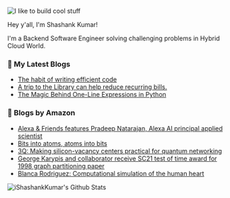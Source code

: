 ![I like to build cool stuff](https://res.cloudinary.com/dt8g3rhcy/image/upload/v1595929574/i_like_to_build_cool_shit._1_nzbwjh.png)

Hey y'all, I'm Shashank Kumar! 

I'm a Backend Software Engineer solving challenging problems in Hybrid Cloud World.

### 📕 My Latest Blogs
<!-- BLOG-POST-LIST:START -->
- [The habit of writing efficient code](https://medium.com/@ishashankkumar/the-habit-of-writing-efficient-code-153b05f04269?source=rss-d24dda280d5f------2)
- [A trip to the Library can help reduce recurring bills.](https://medium.com/swlh/a-trip-to-the-library-can-help-reduce-recurring-bills-23bca495cdf5?source=rss-d24dda280d5f------2)
- [The Magic Behind One-Line Expressions in Python](https://medium.com/swlh/the-magic-behind-one-line-expressions-in-python-816c10180c5c?source=rss-d24dda280d5f------2)
<!-- BLOG-POST-LIST:END -->

### 📕 Blogs by Amazon
<!-- AMAZON-BLOG-POST-LIST:START -->
- [Alexa & Friends features Pradeep Natarajan, Alexa AI principal applied scientist](https://www.amazon.science/videos-webinars/alexa-friends-features-pradeep-natarajan-alexa-ai-principal-applied-scientist)
- [Bits into atoms, atoms into bits](https://www.amazon.science/research-awards/success-stories/bits-into-atoms-atoms-into-bits)
- [3Q: Making silicon-vacancy centers practical for quantum networking](https://www.amazon.science/blog/3q-making-silicon-vacancy-centers-practical-for-quantum-networking)
- [George Karypis and collaborator receive SC21 test of time award for 1998 graph partitioning paper](https://www.amazon.science/latest-news/george-karypis-and-collaborator-receive-sc21-test-of-time-award-for-1998-graph-partitioning-paper)
- [Blanca Rodriguez: Computational simulation of the human heart](https://www.amazon.science/research-awards/success-stories/blanca-rodriguez-computational-simulation-of-the-human-heart)
<!-- AMAZON-BLOG-POST-LIST:END -->



<img align="center" alt="iShashankKumar's Github Stats" src="https://github-readme-stats.vercel.app/api?username=ishashankkumar&show_icons=true&hide_border=true" />
